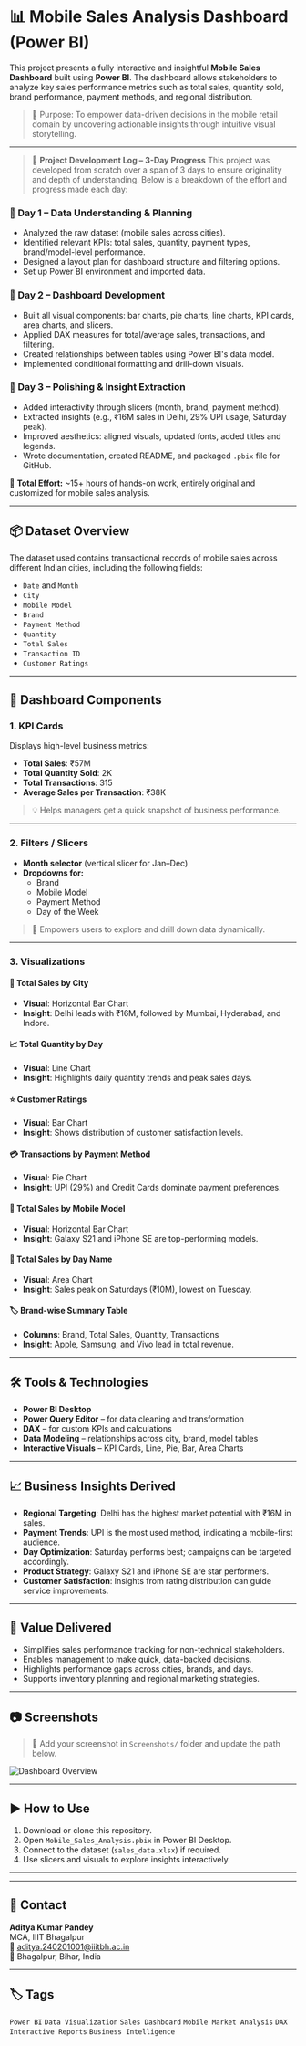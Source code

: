 

# 📊 Mobile Sales Analysis Dashboard (Power BI)

This project presents a fully interactive and insightful **Mobile Sales Dashboard** built using **Power BI**. The dashboard allows stakeholders to analyze key sales performance metrics such as total sales, quantity sold, brand performance, payment methods, and regional distribution.

> 🚀 Purpose: To empower data-driven decisions in the mobile retail domain by uncovering actionable insights through intuitive visual storytelling.

---


> 🚧 **Project Development Log – 3-Day Progress**
This project was developed from scratch over a span of 3 days to ensure originality and depth of understanding. Below is a breakdown of the effort and progress made each day:

### 📅 Day 1 – Data Understanding & Planning
- Analyzed the raw dataset (mobile sales across cities).
- Identified relevant KPIs: total sales, quantity, payment types, brand/model-level performance.
- Designed a layout plan for dashboard structure and filtering options.
- Set up Power BI environment and imported data.

### 📅 Day 2 – Dashboard Development
- Built all visual components: bar charts, pie charts, line charts, KPI cards, area charts, and slicers.
- Applied DAX measures for total/average sales, transactions, and filtering.
- Created relationships between tables using Power BI's data model.
- Implemented conditional formatting and drill-down visuals.

### 📅 Day 3 – Polishing & Insight Extraction
- Added interactivity through slicers (month, brand, payment method).
- Extracted insights (e.g., ₹16M sales in Delhi, 29% UPI usage, Saturday peak).
- Improved aesthetics: aligned visuals, updated fonts, added titles and legends.
- Wrote documentation, created README, and packaged `.pbix` file for GitHub.

🧠 **Total Effort:** ~15+ hours of hands-on work, entirely original and customized for mobile sales analysis.


---

## 📦 Dataset Overview

The dataset used contains transactional records of mobile sales across different Indian cities, including the following fields:

- `Date` and `Month`
- `City`
- `Mobile Model`
- `Brand`
- `Payment Method`
- `Quantity`
- `Total Sales`
- `Transaction ID`
- `Customer Ratings`

---

## 🧩 Dashboard Components

### 1. **KPI Cards**
Displays high-level business metrics:
- **Total Sales**: ₹57M
- **Total Quantity Sold**: 2K
- **Total Transactions**: 315
- **Average Sales per Transaction**: ₹38K

> 💡 Helps managers get a quick snapshot of business performance.

---

### 2. **Filters / Slicers**
- **Month selector** (vertical slicer for Jan–Dec)
- **Dropdowns for:**
  - Brand
  - Mobile Model
  - Payment Method
  - Day of the Week

> 🎯 Empowers users to explore and drill down data dynamically.

---

### 3. **Visualizations**

#### 📌 Total Sales by City
- **Visual**: Horizontal Bar Chart
- **Insight**: Delhi leads with ₹16M, followed by Mumbai, Hyderabad, and Indore.

#### 📈 Total Quantity by Day
- **Visual**: Line Chart
- **Insight**: Highlights daily quantity trends and peak sales days.

#### ⭐ Customer Ratings
- **Visual**: Bar Chart
- **Insight**: Shows distribution of customer satisfaction levels.

#### 💳 Transactions by Payment Method
- **Visual**: Pie Chart
- **Insight**: UPI (29%) and Credit Cards dominate payment preferences.

#### 📱 Total Sales by Mobile Model
- **Visual**: Horizontal Bar Chart
- **Insight**: Galaxy S21 and iPhone SE are top-performing models.

#### 📅 Total Sales by Day Name
- **Visual**: Area Chart
- **Insight**: Sales peak on Saturdays (₹10M), lowest on Tuesday.

#### 🏷️ Brand-wise Summary Table
- **Columns**: Brand, Total Sales, Quantity, Transactions
- **Insight**: Apple, Samsung, and Vivo lead in total revenue.

---

## 🛠️ Tools & Technologies

- **Power BI Desktop**
- **Power Query Editor** – for data cleaning and transformation
- **DAX** – for custom KPIs and calculations
- **Data Modeling** – relationships across city, brand, model tables
- **Interactive Visuals** – KPI Cards, Line, Pie, Bar, Area Charts

---

## 📈 Business Insights Derived

- **Regional Targeting**: Delhi has the highest market potential with ₹16M in sales.
- **Payment Trends**: UPI is the most used method, indicating a mobile-first audience.
- **Day Optimization**: Saturday performs best; campaigns can be targeted accordingly.
- **Product Strategy**: Galaxy S21 and iPhone SE are star performers.
- **Customer Satisfaction**: Insights from rating distribution can guide service improvements.

---

## 🤝 Value Delivered

- Simplifies sales performance tracking for non-technical stakeholders.
- Enables management to make quick, data-backed decisions.
- Highlights performance gaps across cities, brands, and days.
- Supports inventory planning and regional marketing strategies.

---

## 📷 Screenshots

> 📌 Add your screenshot in `Screenshots/` folder and update the path below.

![Dashboard Overview](./Screenshots/dashboard_overview.png)

---

## ▶️ How to Use

1. Download or clone this repository.
2. Open `Mobile_Sales_Analysis.pbix` in Power BI Desktop.
3. Connect to the dataset (`sales_data.xlsx`) if required.
4. Use slicers and visuals to explore insights interactively.

---


---

## 📧 Contact

**Aditya Kumar Pandey**  
MCA, IIIT Bhagalpur  
📧 aditya.240201001@iiitbh.ac.in  
📍 Bhagalpur, Bihar, India

---

## 🏷️ Tags
`Power BI` `Data Visualization` `Sales Dashboard` `Mobile Market Analysis` `DAX` `Interactive Reports` `Business Intelligence`



